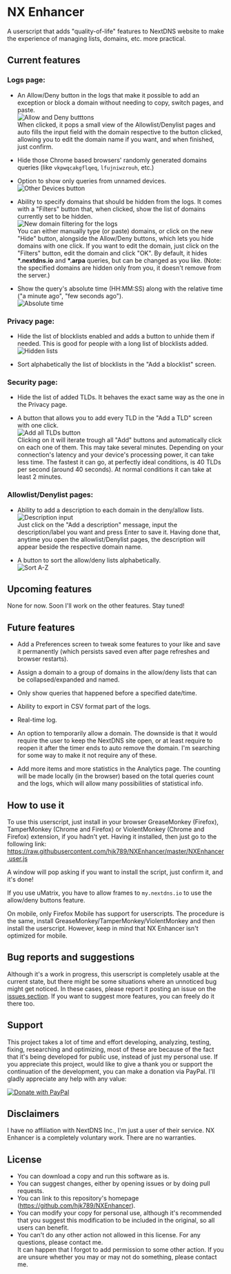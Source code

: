# NX Enhancer
A userscript that adds "quality-of-life" features to NextDNS website to make the experience of managing lists, domains, etc. more practical.

## Current features

### Logs page:

- An Allow/Deny button in the logs that make it possible to add an exception or block a domain without needing to copy, switch pages, and paste.   
![Allow and Deny butttons](https://i.imgur.com/y8EsZ1V.png)    
When clicked, it pops a small view of the Allowlist/Denylist pages and auto fills the input field with the domain respective to the button clicked, allowing you to edit the domain name if you want, and when finished, just confirm. 

- Hide those Chrome based browsers' randomly generated domains queries (like `vkpwqcakgflqeq`, `lfujniwzrouh`, etc.)

- Option to show only queries from unnamed devices.   
![Other Devices button](https://i.imgur.com/V7HFiJL.png)      

- Ability to specify domains that should be hidden from the logs. It comes with a "Filters" button that, when clicked, show the list of domains currently set to be hidden.  
![New domain filtering for the logs](https://i.imgur.com/7kLbdaN.png)        
You can either manually type (or paste) domains, or click on the new "Hide" button, alongside the Allow/Deny buttons, which lets you hide domains with one click. If you want to edit the domain, just click on the "Filters" button, edit the domain and click "OK". By default, it hides **\*.nextdns.io** and **\*.arpa** queries, but can be changed as you like. (Note: the specified domains are hidden only from you, it doesn't remove from the server.)

- Show the query's absolute time (HH:MM:SS) along with the relative time ("a minute ago", "few seconds ago").   
![Absolute time](https://i.imgur.com/KMtc55K.png)    

### Privacy page:

- Hide the list of blocklists enabled and adds a button to unhide them if needed. This is good for people with a long list of blocklists added.   
![Hidden lists](https://i.imgur.com/8b70mXH.png)    

- Sort alphabetically the list of blocklists in the "Add a blocklist" screen.

### Security page:

- Hide the list of added TLDs. It behaves the exact same way as the one in the Privacy page.

- A button that allows you to add every TLD in the "Add a TLD" screen with one click.   
![Add all TLDs button](https://i.imgur.com/PDlYlF1.png)     
Clicking on it will iterate trough all "Add" buttons and automatically click on each one of them. This may take several minutes. Depending on your connection's latency and your device's processing power, it can take less time. The fastest it can go, at perfectly ideal conditions, is 40 TLDs per second (around 40 seconds). At normal conditions it can take at least 2 minutes.

### Allowlist/Denylist pages:

- Ability to add a description to each domain in the deny/allow lists.   
![Description input](https://i.imgur.com/TqlKWxr.png)    
Just click on the "Add a description" message, input the description/label you want and press Enter to save it. Having done that, anytime you open the allowlist/Denylist pages, the description will appear beside the respective domain name.

- A button to sort the allow/deny lists alphabetically.   
![Sort A-Z](https://i.imgur.com/KKhgMdd.png)    

## Upcoming features

None for now. Soon I'll work on the other features. Stay tuned!

## Future features

- Add a Preferences screen to tweak some features to your like and save it permanently (which persists saved even after page refreshes and browser restarts).

- Assign a domain to a group of domains in the allow/deny lists that can be collapsed/expanded and named.

- Only show queries that happened before a specified date/time.

- Ability to export in CSV format part of the logs.

- Real-time log.

- An option to temporarily allow a domain. The downside is that it would require the user to keep the NextDNS site open, or at least require to reopen it after the timer ends to auto remove the domain. I'm searching for some way to make it not require any of these.

- Add more items and more statistics in the Analytics page. The counting will be made locally (in the browser) based on the total queries count and the logs, which will allow many possibilities of statistical info.

## How to use it

To use this userscript, just install in your browser GreaseMonkey (Firefox), TamperMonkey (Chrome and Firefox) or ViolentMonkey (Chrome and Firefox) extension, if you hadn't yet. Having it installed, then just go to the following link: https://raw.githubusercontent.com/hjk789/NXEnhancer/master/NXEnhancer.user.js

A window will pop asking if you want to install the script, just confirm it, and it's done! 

If you use uMatrix, you have to allow frames to `my.nextdns.io` to use the allow/deny buttons feature.

On mobile, only Firefox Mobile has support for userscripts. The procedure is the same, install GreaseMonkey/TamperMonkey/ViolentMonkey and then install the userscript. However, keep in mind that NX Enhancer isn't optimized for mobile.

## Bug reports and suggestions

Although it's a work in progress, this userscript is completely usable at the current state, but there might be some situations where an unnoticed bug might get noticed. In these cases, please report it posting an issue on the [issues section](https://github.com/hjk789/NXEnhancer/issues). If you want to suggest more features, you can freely do it there too.

## Support

This project takes a lot of time and effort developing, analyzing, testing, fixing, researching and optimizing, most of these are because of the fact that it's being developed for public use, instead of just my personal use. If you appreciate this project, would like to give a thank you or support the continuation of the development, you can make a donation via PayPal. I'll gladly appreciate any help with any value:

[![Donate with PayPal](https://www.paypalobjects.com/en_US/i/btn/btn_donate_LG.gif)](https://www.paypal.com/cgi-bin/webscr?cmd=_s-xclick&hosted_button_id=CK5BFYUP9TWBJ&source=url)

## Disclaimers

I have no affiliation with NextDNS Inc., I'm just a user of their service. NX Enhancer is a completely voluntary work. There are no warranties.

## License

- You can download a copy and run this software as is.
- You can suggest changes, either by opening issues or by doing pull requests. 
- You can link to this repository's homepage (https://github.com/hjk789/NXEnhancer). 
- You can modify your copy for personal use, although it's recommended that you suggest this modification to be included in the original, so all users can benefit.
- You can't do any other action not allowed in this license. For any questions, please contact me.   
It can happen that I forgot to add permission to some other action. If you are unsure whether you may or may not do something, please contact me.
